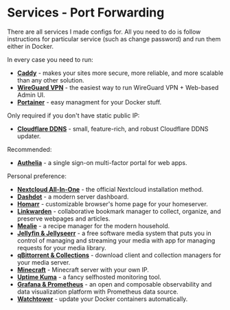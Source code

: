 # Services - Port Forwarding
There are all services I made configs for. All you need to do is follow instructions for particular service (such as change password) and run them either in Docker.

In every case you need to run:
- **[Caddy](caddy)** - makes your sites more secure, more reliable, and more scalable than any other solution.
- **[WireGuard VPN](wg_easy)** - the easiest way to run WireGuard VPN + Web-based Admin UI.
- **[Portainer](portainer)** - easy managment for your Docker stuff.

Only required if you don't have static public IP:
- **[Cloudflare DDNS](cloudflare_ddns)** - small, feature-rich, and robust Cloudflare DDNS updater.

Recommended:
- **[Authelia](authelia)** - a single sign-on multi-factor portal for web apps.

Personal preference:
- **[Nextcloud All-In-One](nextcloud_aio)** - the official Nextcloud installation method.
- **[Dashdot](dashdot)** - a modern server dashboard.
- **[Homarr](homarr)** - customizable browser's home page for your homeserver.
- **[Linkwarden](linkwarden)** - collaborative bookmark manager to collect, organize, and preserve webpages and articles.
- **[Mealie](mealie)** - a recipe manager for the modern household.
- **[Jellyfin & Jellyseerr](jellyfin_jellyseerr)** - a free software media system that puts you in control of managing and streaming your media with app for managing requests for your media library.
- **[qBittorrent & Collections](qbittorrent_collections)** - download client and collection managers for your media server.
- **[Minecraft](minecraft)** - Minecraft server with your own IP.
- **[Uptime Kuma](uptime_kuma)** - a fancy selfhosted monitoring tool.
- **[Grafana & Prometheus](grafana_prometheus)** - an open and composable observability and data visualization platform with Prometheus data source.
- **[Watchtower](watchtower)** - update your Docker containers automatically.